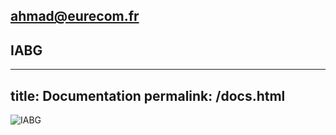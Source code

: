 ## ahmad@eurecom.fr
## IABG

---
title: Documentation
permalink: /docs.html
---

![IABG](./docs/iabg_logo.svg.png)
